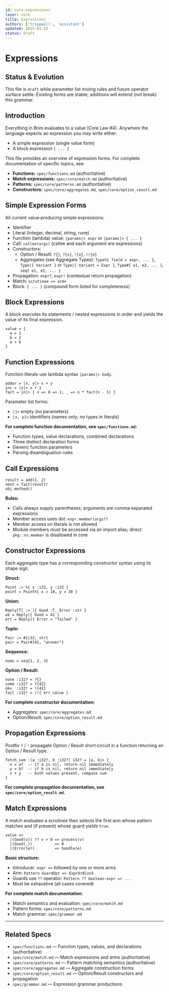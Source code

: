 ```yaml
---
id: core.expressions
layer: core
title: Expressions
authors: ['trippwill', 'assistant']
updated: 2025-01-28
status: draft
---
```


# Expressions

## Status & Evolution

This file is `draft` while parameter list mixing rules and future operator surface settle. Existing forms are stable; additions will extend (not break) this grammar.

## Introduction

Everything in Brim evaluates to a value (Core Law #4). Anywhere the language expects an expression you may write either:

- A simple expression (single value form)
- A block expression `{ ... }`

This file provides an overview of expression forms. For complete documentation of specific topics, see:
- **Functions:** `spec/functions.md` (authoritative)
- **Match expressions:** `spec/core/match.md` (authoritative)
- **Patterns:** `spec/core/patterns.md` (authoritative)
- **Constructors:** `spec/core/aggregates.md`, `spec/core/option_result.md`

## Simple Expression Forms

All current value‑producing simple expressions:
- Identifier
- Literal (integer, decimal, string, rune)
- Function (lambda) value: `|params|> expr` or `|params|> { ... }`
- Call: `callee(args)` (callee and each argument are expressions)
- Constructors:
  - Option / Result: `?{}`, `?{x}`, `!{x}`, `!!{e}`
  - Aggregates (see Aggregate Types): `Type%{ field = expr, ... }`, `Type|{ Variant }` or `Type|{ Variant = Expr }`, `Type#{ e1, e2, ... }`, `seq{ e1, e2, ... }`
- Propagation: `expr?`, `expr!` (contextual return propagation)
- Match: `scrutinee => arm+`
- Block: `{ ... }` (compound form listed for completeness)

## Block Expressions

A block executes its statements / nested expressions in order and yields the value of its final expression.

```brim
value = {
  a = 1
  b = 2
  a + b
}
```

## Function Expressions

Function literals use lambda syntax `|params|> body`.

```brim
adder = |x, y|> x + y
inc = |x|> x + 1
fact = |n|> { n => 0 => 1; _ => n * fact(n - 1) }
```

Parameter list forms:
- `||>` empty (no parameters)
- `|x, y|>` identifiers (names only; no types in literals)

**For complete function documentation, see `spec/functions.md`:**
- Function types, value declarations, combined declarations
- Three distinct declaration forms
- Generic function parameters
- Parsing disambiguation rules

## Call Expressions

```brim
result = add(1, 2)
next = fact(result)
obj.method()
```

**Rules:**
- Calls always supply parentheses; arguments are comma‑separated expressions
- Member access uses dot: `expr.member(args?)`
- Member access on literals is not allowed
- Module members must be accessed via an import alias; direct `pkg::ns.member` is disallowed in core

## Constructor Expressions

Each aggregate type has a corresponding constructor syntax using its shape sigil.

**Struct:**
```brim
Point := %{ x :i32, y :i32 }
point = Point%{ x = 10, y = 20 }
```

**Union:**
```brim
Reply[T] := |{ Good :T, Error :str }
ok = Reply|{ Good = 42 }
err = Reply|{ Error = "failed" }
```

**Tuple:**
```brim
Pair := #{i32, str}
pair = Pair#{42, "answer"}
```

**Sequence:**
```brim
nums = seq{1, 2, 3}
```

**Option / Result:**
```brim
none :i32? = ?{}
some :i32? = ?{42}
okv  :i32! = !{42}
fail :i32! = !!{ err_value }
```

**For complete constructor documentation:**
- Aggregates: `spec/core/aggregates.md`
- Option/Result: `spec/core/option_result.md`

## Propagation Expressions

Postfix `?` / `!` propagate Option / Result short‑circuit in a function returning an Option / Result type.

```brim
fetch_sum :(a :i32?, b :i32?) i32? = |a, b|> {
  x = a?  -- if a is nil, return nil immediately
  y = b?  -- if b is nil, return nil immediately
  x + y   -- both values present, compute sum
}
```

**For complete propagation documentation, see `spec/core/option_result.md`.**

## Match Expressions

A match evaluates a scrutinee then selects the first arm whose pattern matches and (if present) whose guard yields `true`.

```brim
value =>
  |(Good(v)) ?? v > 0 => process(v)
  |(Good(_))          => 0
  |(Error(e))         => handle(e)
```

**Basic structure:**
- Introducer: `expr =>` followed by one or more arms
- Arm: `Pattern GuardOpt => ExprOrBlock`
- Guards use `??` operator: `Pattern ?? boolean-expr => ...`
- Must be exhaustive (all cases covered)

**For complete match documentation:**
- Match semantics and evaluation: `spec/core/match.md`
- Pattern forms: `spec/core/patterns.md`
- Match grammar: `spec/grammar.md`

---

## Related Specs

- `spec/functions.md` — Function types, values, and declarations (authoritative)
- `spec/core/match.md` — Match expressions and arms (authoritative)
- `spec/core/patterns.md` — Pattern matching semantics (authoritative)
- `spec/core/aggregates.md` — Aggregate construction forms
- `spec/core/option_result.md` — Option/Result constructors and propagation
- `spec/grammar.md` — Expression grammar productions
